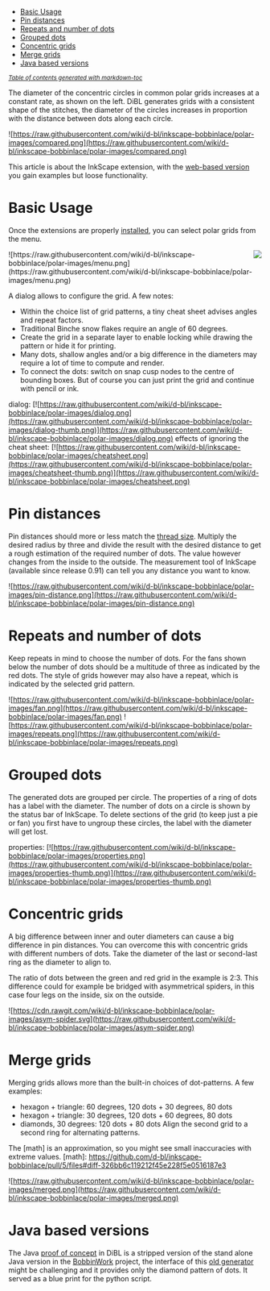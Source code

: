 - [Basic Usage](#basic-usage)
- [Pin distances](#pin-distances)
- [Repeats and number of dots](#repeats-and-number-of-dots)
- [Grouped dots](#grouped-dots)
- [Concentric grids](#concentric-grids)
- [Merge grids](#merge-grids)
- [Java based versions](#java-based-versions)

<sup><i><a href='http://ecotrust-canada.github.io/markdown-toc/'>Table of contents generated with markdown-toc</a></i></sup>

The diameter of the concentric circles in common polar grids increases at a constant rate, as shown on the left.
DiBL generates grids with a consistent shape of the stitches, 
the diameter of the circles increases in proportion with the distance between dots along each circle.

![https://raw.githubusercontent.com/wiki/d-bl/inkscape-bobbinlace/polar-images/compared.png](https://raw.githubusercontent.com/wiki/d-bl/inkscape-bobbinlace/polar-images/compared.png)

This article is about the InkScape extension, 
with the [web-based version](http://jo-pol.github.io/DiBL/polar-grids) you gain examples but loose functionality.



# Basic Usage
Once the extensions are properly [installed], you can select polar grids from the menu.

[installed]: https://github.com/d-bl/inkscape-bobbinlace/wiki

<img align="right" src="https://raw.githubusercontent.com/wiki/d-bl/inkscape-bobbinlace/polar-images/snap.png"/>
![https://raw.githubusercontent.com/wiki/d-bl/inkscape-bobbinlace/polar-images/menu.png](https://raw.githubusercontent.com/wiki/d-bl/inkscape-bobbinlace/polar-images/menu.png)

A dialog allows to configure the grid. A few notes:
* Within the choice list of grid patterns, a tiny cheat sheet advises angles and repeat factors.
* Traditional Binche snow flakes require an angle of 60 degrees.
* Create the grid in a separate layer to enable locking while drawing the pattern or hide it for printing.
* Many dots, shallow angles and/or a big difference in the diameters
  may require a lot of time to compute and render. 
* To connect the dots: switch on snap cusp nodes to the centre of bounding boxes.
  But of course you can just print the grid and continue with pencil or ink.

dialog: [![https://raw.githubusercontent.com/wiki/d-bl/inkscape-bobbinlace/polar-images/dialog.png](https://raw.githubusercontent.com/wiki/d-bl/inkscape-bobbinlace/polar-images/dialog-thumb.png)](https://raw.githubusercontent.com/wiki/d-bl/inkscape-bobbinlace/polar-images/dialog.png)
effects of ignoring the cheat sheet: [![https://raw.githubusercontent.com/wiki/d-bl/inkscape-bobbinlace/polar-images/cheatsheet.png](https://raw.githubusercontent.com/wiki/d-bl/inkscape-bobbinlace/polar-images/cheatsheet-thumb.png)](https://raw.githubusercontent.com/wiki/d-bl/inkscape-bobbinlace/polar-images/cheatsheet.png)


# Pin distances

Pin distances should more or less match the [thread size].
Multiply the desired radius by three and divide the result with the desired distance
to get a rough estimation of the required number of dots.
The value however changes from the inside to the outside.
The measurement tool of InkScape (available since release 0.91) can tell you any distance you want to know.

![https://raw.githubusercontent.com/wiki/d-bl/inkscape-bobbinlace/polar-images/pin-distance.png](https://raw.githubusercontent.com/wiki/d-bl/inkscape-bobbinlace/polar-images/pin-distance.png)

[thread size]: http://bobbin-lace.wikispaces.com/Thread+width+and+pattern+size


# Repeats and number of dots

Keep repeats in mind to choose the number of dots. 
For the fans shown below the number of dots should be a multitude of three as indicated by the red dots.
The style of grids however may also have a repeat, which is indicated by the selected grid pattern.

![https://raw.githubusercontent.com/wiki/d-bl/inkscape-bobbinlace/polar-images/fan.png](https://raw.githubusercontent.com/wiki/d-bl/inkscape-bobbinlace/polar-images/fan.png)
![https://raw.githubusercontent.com/wiki/d-bl/inkscape-bobbinlace/polar-images/repeats.png](https://raw.githubusercontent.com/wiki/d-bl/inkscape-bobbinlace/polar-images/repeats.png)


# Grouped dots

The generated dots are grouped per circle.
The properties of a ring of dots has a label with the diameter.
The number of dots on a circle is shown by the status bar of InkScape.
To delete sections of the grid (to keep just a pie or fan)
you first have to ungroup these circles,
the label with the diameter will get lost.

properties: [![https://raw.githubusercontent.com/wiki/d-bl/inkscape-bobbinlace/polar-images/properties.png](https://raw.githubusercontent.com/wiki/d-bl/inkscape-bobbinlace/polar-images/properties-thumb.png)](https://raw.githubusercontent.com/wiki/d-bl/inkscape-bobbinlace/polar-images/properties-thumb.png)


# Concentric grids

A big difference between inner and outer diameters can cause a big difference in pin distances.
You can overcome this with concentric grids with different numbers of dots.
Take the diameter of the last or second-last ring as the diameter to align to.

The ratio of dots between the green and red grid in the example is 2:3.
This difference could for example be bridged with asymmetrical spiders,
in this case four legs on the inside, six on the outside.

![https://cdn.rawgit.com/wiki/d-bl/inkscape-bobbinlace/polar-images/asym-spider.svg](https://raw.githubusercontent.com/wiki/d-bl/inkscape-bobbinlace/polar-images/asym-spider.png)


# Merge grids

Merging grids allows more than the built-in choices of dot-patterns. A few examples:
* hexagon + triangle: 60 degrees, 120 dots + 30 degrees, 80 dots
* hexagon + triangle: 30 degrees, 120 dots + 60 degrees, 80 dots
* diamonds, 30 degrees: 120 dots + 80 dots
Align the second grid to a second ring for alternating patterns.

The [math] is an approximation, so you might see small inaccuracies with extreme values.
[math]: https://github.com/d-bl/inkscape-bobbinlace/pull/5/files#diff-326bb6c119212f45e228f5e0516187e3

![https://raw.githubusercontent.com/wiki/d-bl/inkscape-bobbinlace/polar-images/merged.png](https://raw.githubusercontent.com/wiki/d-bl/inkscape-bobbinlace/polar-images/merged.png)


# Java based versions

The Java [proof of concept] in DiBL is a stripped version of the stand alone Java version
in the [BobbinWork] project, the interface of this [old generator] might be challenging
and it provides only the diamond pattern of dots. It served as a blue print for the python script.

[proof of concept]: https://github.com/d-bl/inkscape-bobbinlace/tree/5d5dc36e50ccc6468b62d358381cda1cda64ad6b/standalone/grids/dibl-polar
[BobbinWork]: https://github.com/jo-pol/bobbinwork
[old generator]: https://storage.googleapis.com/google-code-archive-downloads/v1/code.google.com/bobbinwork/bwpGrid-rel-2.0.115.jar
